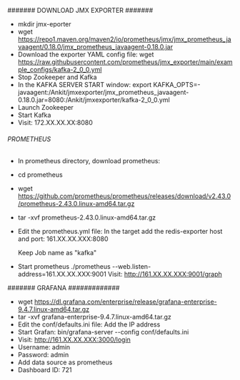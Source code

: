 ####### DOWNLOAD JMX EXPORTER #######
* mkdir jmx-eporter
* wget https://repo1.maven.org/maven2/io/prometheus/jmx/jmx_prometheus_javaagent/0.18.0/jmx_prometheus_javaagent-0.18.0.jar
* Download the exporter YAML config file: wget https://raw.githubusercontent.com/prometheus/jmx_exporter/main/example_configs/kafka-2_0_0.yml
* Stop Zookeeper and Kafka
* In the KAFKA SERVER START window: export KAFKA_OPTS=-javaagent:/Ankit/jmxexporter/jmx_prometheus_javaagent-0.18.0.jar=8080:/Ankit/jmxexporter/kafka-2_0_0.yml
* Launch Zookeeper
* Start Kafka
* Visit: 172.XX.XX.XX:8080

###### PROMETHEUS ######
* In prometheus directory, download prometheus:
* cd prometheus
* wget https://github.com/prometheus/prometheus/releases/download/v2.43.0/prometheus-2.43.0.linux-amd64.tar.gz
* tar -xvf prometheus-2.43.0.linux-amd64.tar.gz
  
* Edit the prometheus.yml file:
    In the target add the redis-exporter host and port:
    161.XX.XX.XXX:8080
    
    Keep Job name as "kafka"
    
* Start prometheus
  ./prometheus --web.listen-address=161.XX.XX.XXX:9001
  Visit: http://161.XX.XX.XXX:9001/graph



####### GRAFANA #############
* wget https://dl.grafana.com/enterprise/release/grafana-enterprise-9.4.7.linux-amd64.tar.gz
* tar -xvf grafana-enterprise-9.4.7.linux-amd64.tar.gz
* Edit the conf/defaults.ini file: Add the IP address
* Start Grafan: bin/grafana-server --config conf/defaults.ini
* Visit: http://161.XX.XX.XXX:3000/login
* Username: admin
* Password: admin
* Add data source as prometheus
* Dashboard ID: 721
